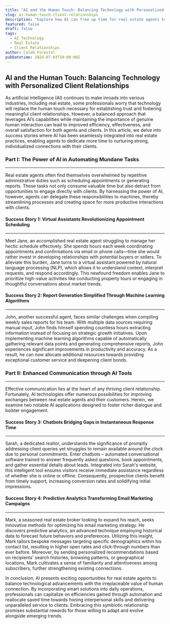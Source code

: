 ```yaml
---
title: "AI and the Human Touch: Balancing Technology with Personalized Client Relationships"
slug: ai-human-touch-client-relationships
description: "Explore how AI can free up time for real estate agents to focus on building stronger, more personal relationships with their clients."
featured: false
draft: false
tags:
  - AI Technology
  - Real Estate
  - Client Relationships
author: Caleb Forestal
pubDatetime: 2024-07-03T10:00:00Z
---
```


## AI and the Human Touch: Balancing Technology with Personalized Client Relationships

As artificial intelligence (AI) continues to make inroads into various industries, including real estate, some professionals worry that technology will replace the human touch necessary for establishing trust and fostering meaningful client relationships. However, a balanced approach that leverages AI’s capabilities while maintaining the importance of genuine human interaction can lead to improved efficiency, effectiveness, and overall satisfaction for both agents and clients. In this article, we delve into success stories where AI has been seamlessly integrated into real estate practices, enabling agents to dedicate more time to nurturing strong, individualized connections with their clients.

### Part I: The Power of AI in Automating Mundane Tasks
-------------------------------------------------------

Real estate agents often find themselves overwhelmed by repetitive administrative duties such as scheduling appointments or generating reports. These tasks not only consume valuable time but also detract from opportunities to engage directly with clients. By harnessing the power of AI, however, agents can delegate these responsibilities to machines, thereby streamlining processes and creating space for more productive interactions with clients.

#### Success Story 1: Virtual Assistants Revolutionizing Appointment Scheduling
---------------------------------------------------------------------

Meet Jane, an accomplished real estate agent struggling to manage her hectic schedule effectively. She spends hours each week coordinating appointments and confirmations via email or phone calls—time she would rather invest in developing relationships with potential buyers or sellers. To alleviate this burden, Jane turns to a virtual assistant powered by natural language processing (NLP), which allows it to understand context, interpret requests, and respond accordingly. This newfound freedom enables Jane to prioritize high-value activities like conducting property tours or engaging in thoughtful conversations about market trends.

#### Success Story 2: Report Generation Simplified Through Machine Learning Algorithms
---------------------------------------------------------------------------

John, another successful agent, faces similar challenges when compiling weekly sales reports for his team. With multiple data sources requiring manual input, John finds himself spending countless hours extracting information instead of focusing on strategic growth initiatives. Upon implementing machine learning algorithms capable of automatically gathering relevant data points and generating comprehensive reports, John experiences significant improvements in productivity and accuracy. As a result, he can now allocate additional resources towards providing exceptional customer service and deepening client bonds.


### Part II: Enhanced Communication through AI Tools
-----------------------------------------------

Effective communication lies at the heart of any thriving client relationship. Fortunately, AI technologies offer numerous possibilities for improving exchanges between real estate agents and their customers. Herein, we examine two notable AI applications designed to foster richer dialogue and bolster engagement.

#### Success Story 3: Chatbots Bridging Gaps in Instantaneous Response Time
---------------------------------------------------------------------

Sarah, a dedicated realtor, understands the significance of promptly addressing client queries yet struggles to remain available around the clock due to personal commitments. Enter chatbots – automated conversational software trained to answer frequently asked questions, book appointments, and gather essential details about leads. Integrated into Sarah's website, this intelligent tool ensures visitors receive immediate assistance regardless of whether she is online or offline. Consequently, prospective clients benefit from timely support, increasing conversion rates and solidifying initial impressions.

#### Success Story 4: Predictive Analytics Transforming Email Marketing Campaigns
---------------------------------------------------------------------------

Mark, a seasoned real estate broker looking to expand his reach, seeks innovative methods for optimizing his email marketing strategy. He discovers predictive analytics, an advanced technique employing historical data to forecast future behaviors and preferences. Utilizing this insight, Mark tailors bespoke messages targeting specific demographics within his contact list, resulting in higher open rates and click-through numbers than ever before. Moreover, by sending personalized recommendations based on recipients' search histories, browsing patterns, or geographical locations, Mark cultivates a sense of familiarity and attentiveness among subscribers, further strengthening existing connections.

In conclusion, AI presents exciting opportunities for real estate agents to balance technological advancements with the irreplaceable value of human connection. By incorporating smart solutions into daily operations, professionals can capitalize on efficiencies gained through automation and reallocate saved time towards honing interpersonal skills and delivering unparalleled service to clients. Embracing this symbiotic relationship promises substantial rewards for those willing to adapt and evolve alongside emerging trends.

